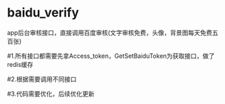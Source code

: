 # baidu_verify

app后台审核接口，直接调用百度审核(文字审核免费，头像，背景图每天免费五百张)

#1.所有接口都需要先拿Access_token，GetSetBaiduToken为获取接口，做了redis缓存

#2.根据需要调用不同接口 

#3.代码需要优化，后续优化更新

